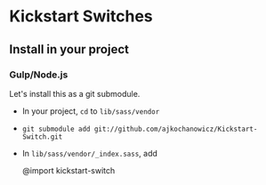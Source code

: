 # Kickstart Switches

## Install in your project

### Gulp/Node.js

Let's install this as a git submodule.

- In your project, `cd` to `lib/sass/vendor`
- `git submodule add git://github.com/ajkochanowicz/Kickstart-Switch.git`
- In `lib/sass/vendor/_index.sass`, add

    @import kickstart-switch
